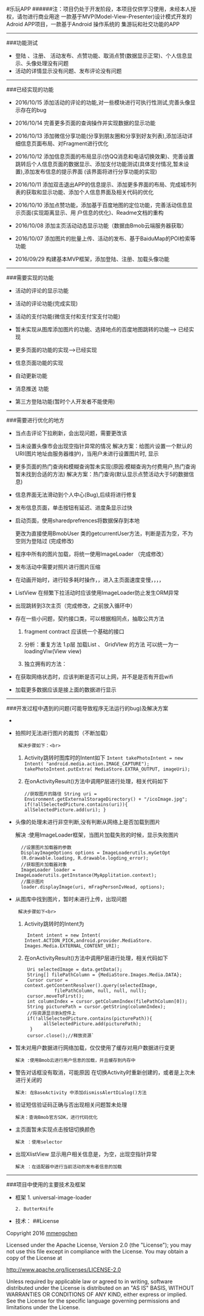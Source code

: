#乐玩APP 
######注：项目仍处于开发阶段，本项目仅供学习使用，未经本人授权，请勿进行商业用途
    一款基于MVP(Model-View-Presenter)设计模式开发的Adroid APP项目，一款基于Android 操作系统的
    集游玩和社交功能的APP
    
***
###功能测试

- 登陆 、注册、 活动发布、点赞功能、取消点赞(数据显示正常)、个人信息显示、头像处理没有问题
- 活动的详情显示没有问题、发布评论没有问题
   
***  
###已经实现的功能

- 2016/10/15 添加活动的评论的功能,对一些模块进行可执行性测试,完善头像显示存在的bug

- 2016/10/14 完善更多页面的查询操作并实现数据的显示功能

- 2016/10/13 添加微信分享功能(分享到朋友圈和分享到好友列表),添加活动详细信息页面布局、对Fragment进行优化

- 2016/10/12 添加信息页面的布局显示(仿QQ消息和电话切换效果)、完善设置跳转后个人信息页面的数据显示、添加支付功能测试(具体支付情况,暂未设置),添加发布信息的提示界面
      (该界面将进行分享功能的实现)
 
- 2016/10/11 添加双击退出APP的信息提示、添加更多界面的布局、完成城市列表的获取和显示功能、添加个人信息界面及相关代码的优化 

- 2016/10/10 添加点赞功能，添加基于百度地图的定位功能，完善活动信息显示页面(实现距离显示、用
户信息的优化)、Readme文档的重构

- 2016/10/08 添加主页活动动态显示功能（数据由Bmob云端服务器获取）

- 2016/10/07 添加图片的批量上传、活动的发布、基于BaiduMap的POI检索等功能

- 2016/09/29 构建基本MVP框架，添加登陆、注册、加载头像功能 

***
###需要实现的功能

- 活动的评论的显示功能

- 活动的评论功能(完成实现)

- 活动的支付功能(微信支付和支付宝支付功能)

- 暂未实现从图库添加图片的功能、选择地点的百度地图跳转的功能--> 已经实现

- 更多页面的功能的实现-->已经实现

- 信息页面功能的实现

- 自动更新功能

- 消息推送 功能

- 第三方登陆功能(暂时个人开发者不能使用)

***
###需要进行优化的地方
- 当点击评论下拉刷新，会出现问题，需要更改该

- 当未设置头像市会出现空指针异常的情况
  解决方案：给图片设置一个默认的URI(图片地址由服务器维护)，当用户未进行设置图片时,
  显示

- 更多页面的热门查询和模糊查询暂未实现(原因:模糊查询为付费用户,热门查询暂未找到合适的方法)
  解决方案：热门查询(默认显示点赞活动大于5的数据信息)

- 信息界面无法滑动到个人中心(Bug),后续将进行修复
 
- 发布信息页面，单击按钮有延迟、进度条显示过快
- 启动页面，使用sharedprefrences将数据保存到本地
      
    更改为直接使用BmobUser 类的getcurrentUser方法，判断是否为空，不为空则为登陆过
    (完成修改)

- 程序中所有的图片加载，将统一使用ImageLoader
    （完成修改）

- 发布活动中需要对照片进行图片压缩
    
- 在动画开始时，进行较多耗时操作，，进入主页面速度变慢，，，，
    
- ListView 在频繁下拉活动时应该使用ImageLoader防止发生ORM异常
    
- 出现跳转到3次主页（完成修改，之前放入循环中）
    
- 存在一些小问题，契约接口类，可以根据相同点，抽取公共方法
    
     1. fragment contract 应该统一个基础的接口
               
     2. 分析：重复方法 1.p层 加载List 、 GridVIew 的方法   可以统一为一
            loadingViw(View view)
     3. 独立拥有的方法：

- 在获取网络状态时，应该判断是否可以上网，并不是是否有开启wifi
    
- 加载更多数据应该是接上面的数据进行显示
***
###开发过程中遇到的问题(可能导致程序无法运行的bug)及解决方案

- 
  
- 拍照时无法进行图片的裁剪（不断加载）
 
       解决步骤如下：<br>
    1. Activity跳转时图库时的Intent如下 
           `Intent takePhotoIntent = new Intent( "android.media.action.IMAGE_CAPTURE");
            takePhotoIntent.putExtra(
                    MediaStore.EXTRA_OUTPUT,
                    imageUri);`
    2. 在onActivityResult()方法中调用P层进行处理，相关代码如下

        `//获取图片的路径
       String uri = Environment.getExternalStorageDirectory() + "/icoImage.jpg";
        if(!allSelectedPicture.contains(uri)){
            allSelectedPicture.add(uri);
        }`

- 头像的处理未进行非空判断,没有判断从网络上是否加载到图片

    解决 :使用ImageLoader框架，当图片加载失败的时候，显示失败图片
   
        //设置图片加载器的参数
        DisplayImageOptions options = ImageLoaderutils.myGetOpt 
        (R.drawable.loading, R.drawable.logding_error);
        //获取图片加载器对象
        ImageLoader loader = ImageLoaderutils.getInstance(MyApplitation.context);
        //展示图片
        loader.displayImage(uri, mFragPersonIvHead, options);
- 从图库中找到图片，暂时未进行上传，出现问题

       解决步骤如下<br>
    1. Activity跳转时的Intent为 

          ` Intent intent = new Intent(
                              Intent.ACTION_PICK,android.provider.MediaStore.
                Images.Media.EXTERNAL_CONTENT_URI);`

    2. 在onActivityResult()方法中调用P层进行处理，相关代码如下

            Uri selectedImage = data.getData();
            String[] filePathColumn = {MediaStore.Images.Media.DATA};
            Cursor cursor = context.getContentResolver().query(selectedImage,
                      filePathColumn, null, null, null);
            cursor.moveToFirst();
            int columnIndex = cursor.getColumnIndex(filePathColumn[0]);
            String picturePath = cursor.getString(columnIndex);
            //将资源显示到k控件上
            if(!allSelectedPicture.contains(picturePath)){
                  allSelectedPicture.add(picturePath);
             }
            cursor.close();//释放资源`


- 暂未对用户数据进行网络加载，仅仅使用了缓存对用户数据进行变更

      解决 :使用Bmob云进行用户信息的加载，并且缓存到内存中

- 警告对话框没有取消，可能原因  在切换Activity时重新创建的，或者是上次未进行关闭的

      解决: 在BaseActivity 中添加dismissAlertDialog()方法

- 验证短信验证码正确与否出现相关问题暂未处理

      解决：查询Bmob官方SDK，进行代码优化

- 主页面暂未实现点击按钮切换颜色

      解决 ：使用selector 

- 出现XlistView 显示用户相关信息是，为空，出现空指针异常

      解决 ：在适配器中进行当前活动的发布者信息的加载
    
  
***   
###项目中使用的主要技术及框架
- 框架
      1. universal-image-loader

      2. ButterKnife 
- 技术：
##License

Copyright 2016 [mmengchen](https://github.com/mmengchen "mmengchen")

Licensed under the Apache License, Version 2.0 (the "License"); you may not use this file except in compliance with the License. You may obtain a copy of the License at

http://www.apache.org/licenses/LICENSE-2.0

Unless required by applicable law or agreed to in writing, software distributed under the License is distributed on an "AS IS" BASIS, WITHOUT WARRANTIES OR CONDITIONS OF ANY KIND, either express or implied. See the License for the specific language governing permissions and limitations under the License.